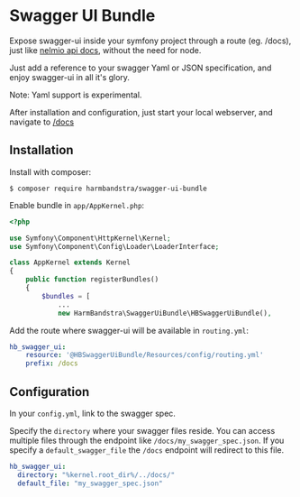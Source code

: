 # Swagger UI Bundle

Expose swagger-ui inside your symfony project through a route (eg. /docs), just like [nelmio api docs](https://github.com/nelmio/NelmioApiDocBundle), without the need for node.

Just add a reference to your swagger Yaml or JSON specification, and enjoy swagger-ui in all it's glory.

Note: Yaml support is experimental.

After installation and configuration, just start your local webserver, and navigate to [/docs](http://127.0.0.1:8000/docs)

## Installation

Install with composer:

`$ composer require harmbandstra/swagger-ui-bundle`

Enable bundle in `app/AppKernel.php`:

```php
<?php

use Symfony\Component\HttpKernel\Kernel;
use Symfony\Component\Config\Loader\LoaderInterface;

class AppKernel extends Kernel
{
    public function registerBundles()
    {
        $bundles = [
            ...
            new HarmBandstra\SwaggerUiBundle\HBSwaggerUiBundle(),
```

Add the route where swagger-ui will be available in `routing.yml`:

```yml
hb_swagger_ui:
    resource: '@HBSwaggerUiBundle/Resources/config/routing.yml'
    prefix: /docs
```

## Configuration

In your `config.yml`, link to the swagger spec.

Specify the `directory` where your swagger files reside. You can access multiple files through the endpoint like `/docs/my_swagger_spec.json`.
If you specify a `default_swagger_file` the `/docs` endpoint will redirect to this file.

```yaml
hb_swagger_ui:
  directory: "%kernel.root_dir%/../docs/"
  default_file: "my_swagger_spec.json"
```
